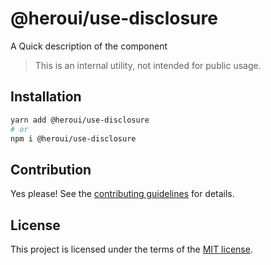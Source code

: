 # @heroui/use-disclosure

A Quick description of the component

> This is an internal utility, not intended for public usage.

## Installation

```sh
yarn add @heroui/use-disclosure
# or
npm i @heroui/use-disclosure
```

## Contribution

Yes please! See the
[contributing guidelines](https://github.com/heroui-inc/heroui/blob/master/CONTRIBUTING.md)
for details.

## License

This project is licensed under the terms of the
[MIT license](https://github.com/heroui-inc/heroui/blob/master/LICENSE).
